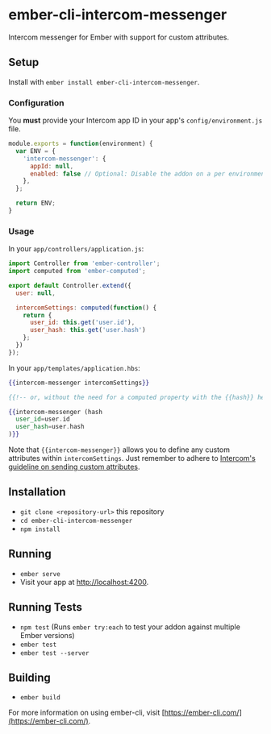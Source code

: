 # ember-cli-intercom-messenger

Intercom messenger for Ember with support for custom attributes.

## Setup

Install with `ember install ember-cli-intercom-messenger`.

### Configuration

You **must** provide your Intercom app ID in your app's `config/environment.js` file.

```javascript
module.exports = function(environment) {
  var ENV = {
    'intercom-messenger': {
      appId: null,
      enabled: false // Optional: Disable the addon on a per environment basis.
    },
  };

  return ENV;
}
```

### Usage

In your `app/controllers/application.js`:

```javascript
import Controller from 'ember-controller';
import computed from 'ember-computed';

export default Controller.extend({
  user: null,

  intercomSettings: computed(function() {
    return {
      user_id: this.get('user.id'),
      user_hash: this.get('user.hash')
    };
  })
});
```

In your `app/templates/application.hbs`:

```hbs
{{intercom-messenger intercomSettings}}

{{!-- or, without the need for a computed property with the {{hash}} helper: --}}

{{intercom-messenger (hash
  user_id=user.id
  user_hash=user.hash
)}}
```

Note that `{{intercom-messenger}}` allows you to define any custom attributes within `intercomSettings`.
Just remember to adhere to [Intercom's guideline on sending custom attributes][1].

## Installation

* `git clone <repository-url>` this repository
* `cd ember-cli-intercom-messenger`
* `npm install`

## Running

* `ember serve`
* Visit your app at [http://localhost:4200](http://localhost:4200).

## Running Tests

* `npm test` (Runs `ember try:each` to test your addon against multiple Ember versions)
* `ember test`
* `ember test --server`

## Building

* `ember build`

For more information on using ember-cli, visit [https://ember-cli.com/](https://ember-cli.com/).

[1]: https://docs.intercom.com/configure-intercom-for-your-product-or-site/customize-intercom-to-be-about-your-users/send-custom-user-attributes-to-intercom
